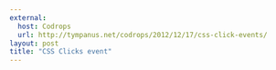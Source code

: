 ```yaml
---
external: 
  host: Codrops
  url: http://tympanus.net/codrops/2012/12/17/css-click-events/
layout: post
title: "CSS Clicks event"
---
```

